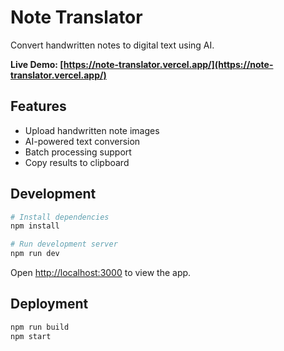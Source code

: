 # Note Translator

Convert handwritten notes to digital text using AI.

**Live Demo: [https://note-translator.vercel.app/](https://note-translator.vercel.app/)**

## Features

- Upload handwritten note images
- AI-powered text conversion
- Batch processing support
- Copy results to clipboard


## Development

```bash
# Install dependencies
npm install

# Run development server
npm run dev
```

Open [http://localhost:3000](http://localhost:3000) to view the app.

## Deployment

```bash
npm run build
npm start
```
